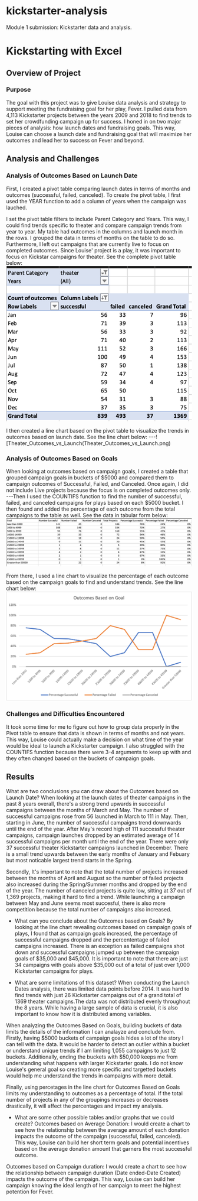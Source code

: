# kickstarter-analysis
Module 1 submission: Kickstarter data and analysis. 
# Kickstarting with Excel

## Overview of Project

### Purpose
The goal with this project was to give Louise data analysis and strategy to support meeting the fundraising goal for her play, Fever. I pulled data from 4,113 Kickstarter projects between the years 2009 and 2018 to find trends to set her crowdfunding campaign up for success. I honed in on two major pieces of analysis: how launch dates and fundraising goals. This way, Louise can choose a launch date and fundraising goal that will maximize her outcomes and lead her to success on Fever and beyond. 

## Analysis and Challenges

### Analysis of Outcomes Based on Launch Date
First, I created a pivot table comparing launch dates in terms of months and outcomes (successful, failed, canceled). To create the pivot table, I first used the YEAR function to add a column of years when the campaign was lauched. 

I set the pivot table filters to include Parent Category and Years. This way, I could find trends specific to theater and compare campaign trends from year to year. My table had outcomes in the columns and launch month in the rows. I grouped the data in terms of months on the table to do so. Furthermore, I left out campaigns that are currently live to focus on completed outcomes. Since Louise' project is a play, it was important to focus on Kickstar campaigns for theater. See the complete pivot table below: 
<br/>![LDPivot](LDPivot.png)<br/>

I then created a line chart based on the pivot table to visualize the trends in outcomes based on  launch date. See the line chart below: ---![Theater_Outcomes_vs_Launch(Theater_Outcomes_vs_Launch.png) <br/>

### Analysis of Outcomes Based on Goals
When looking at outcomes based on campaign goals, I created a table that grouped campaign goals in buckets of $5000 and compared them to campaign outcomes of Successful, Failed, and Canceled. Once again, I did not include Live projects because the focus is on completed outcomes only. 
---Then I used the COUNTIFS function to find the number of successful, failed, and canceled campaigns for plays based on each $5000 bucket. I then found and added the percentage of each outcome from the total campaigns to the table as well. See the data in tabular form below: <br/>![OGTable](OGTable.png)<br/>

From there, I used a line chart to visualize the percentage of each outcome based on the campaign goals to find and understand trends. See the line chart below: <br/> ![Outcomes_vs_Goals](Outcomes_vs_Goals.png)<br/> 

### Challenges and Difficulties Encountered
It took some time for me to figure out how to group data properly in the Pivot table to ensure that data is shown in terms of months and not years. This way, Louise could actually make a decision on what time of the year would be ideal to launch a Kickstarter campaign. I also struggled with the COUNTIFS function because there were 3-4 arguments to keep up with and they often changed based on the buckets of campaign goals.

## Results

What are two conclusions you can draw about the Outcomes based on Launch Date?
When looking at the launch dates of theater campaigns in the past 8 years overall, there's a strong trend upwards in successful campaigns between the months of March and May. The number of successful campaigns rose from 56 launched in March to 111 in May. Then, starting in June, the number of successful campaigns trend downwards until the end of the year. After May's record high of 111 successful theater campaigns, campaign launches dropped by an estimated average of 14 successful campaigns per month until the end of the year. There were only 37 successful theater Kickstarter campaigns launched in December. There is a small trend upwards between the early months of January and Febuary but most noticable largest trend starts in the Spring.

Secondly, It's important to note that the total number of projects increased between the months of April and August so the number of failed projects also increased during the Spring/Summer months and dropped by the end of the year.  The number of canceled projects is quite low, sitting at 37 out of 1,369 projects, making it hard to find a trend. While launching a campaign between May and June seems most succesful, there is also more competition because the total number of campaigns also increased. 

- What can you conclude about the Outcomes based on Goals?
By looking at the line chart revealing outcomes based on campaign goals of plays, I found that as campaign goals increased, the percentage of successful campaigns dropped and the percententage of failed campaigns increased. There is an exception as failed campaigns shot down and successful campaigns jumped up between the campaign goals of $35,000 and $45,000. It is important to note that there are just 34 campaigns with goals above $35,000 out of a total of just over 1,000 Kickstarter campaigns for plays. 

- What are some limitations of this dataset?
When conducting the Launch Dates analysis, there was limited data points before 2014. It was hard to find trends with just 26 Kickstarter campaigns out of a grand total of 1369 theater campaigns.The data was not distributed evenly throughout the 8 years. While having a large sample of data is crucial, it is also important to know how it is distributed among variables. 

When analyzing the Outcomes Based on Goals, building buckets of data limits the details of the information I can analayze and conclude from. Firstly, having $5000 buckets of campaign goals hides a lot of the story I can tell with the data. It would be harder to detect an outlier within a bucket or understand unique trends if I am limiting 1,055 campaigns to just 12 buckets. Additionally, ending the buckets with $50,000 keeps me from understanding what happens with larger Kickstarter goals. I do not know Louise's general goal so creating more specific and targetted buckets would help me understand the trends in campaigns with more detail. 

Finally, using percetages in the line chart for Outcomes Based on Goals limits my understanding to outcomes as a percentage of total. If the total number of projects in any of the groupings increases or decreases drastically, it will affect the percentages and impact my analysis. 

- What are some other possible tables and/or graphs that we could create?
Outcomes based on Average Donation: I would create a chart to see how the relationship between the average amount of each donation impacts the outcome of the campaign (successful, failed, canceled). This way, Louise can build her short term goals and potential incentives based on the average donation amount that garners the most successful outcome. 

Outcomes based on Campaign duration: I would create a chart to see how the relationship between campaign duration (Date ended-Date Created) impacts the outcome of the campaign. This way, Louise can build her campaign knowing the ideal length of her campaign to meet the highest potention for Fever. 
